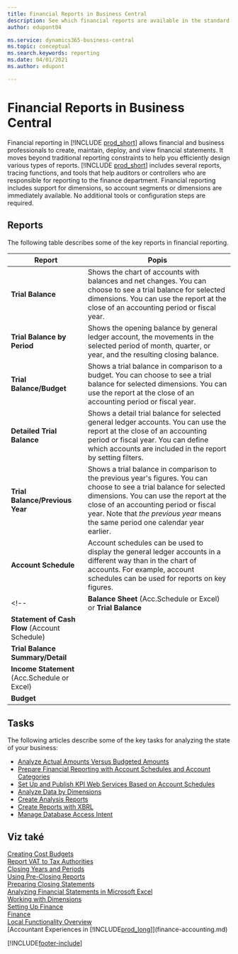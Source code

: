 ```yaml
---
title: Financial Reports in Business Central
description: See which financial reports are available in the standard version of Business Central so that you can keep track of your business.
author: edupont04

ms.service: dynamics365-business-central
ms.topic: conceptual
ms.search.keywords: reporting
ms.date: 04/01/2021
ms.author: edupont

---
```

# Financial Reports in Business Central

Financial reporting in [!INCLUDE [prod_short](includes/prod_short.md)] allows financial and business professionals to create, maintain, deploy, and view financial statements. It moves beyond traditional reporting constraints to help you efficiently design various types of reports. [!INCLUDE [prod_short](includes/prod_short.md)] includes several reports, tracing functions, and tools that help auditors or controllers who are responsible for reporting to the finance department. Financial reporting includes support for dimensions, so account segments or dimensions are immediately available. No additional tools or configuration steps are required.

## Reports

The following table describes some of the key reports in financial reporting.

| Report | Popis |
|---------|---------|
| **Trial Balance** | Shows the chart of accounts with balances and net changes. You can choose to see a trial balance for selected dimensions. You can use the report at the close of an accounting period or fiscal year. |
| **Trial Balance by Period** | Shows the opening balance by general ledger account, the movements in the selected period of month, quarter, or year, and the resulting closing balance. |
| **Trial Balance/Budget** | Shows a trial balance in comparison to a budget. You can choose to see a trial balance for selected dimensions. You can use the report at the close of an accounting period or fiscal year. |
| **Detailed Trial Balance** | Shows a detail trial balance for selected general ledger accounts. You can use the report at the close of an accounting period or fiscal year. You can define which accounts are included in the report by setting filters. |
| **Trial Balance/Previous Year** | Shows a trial balance in comparison to the previous year's figures. You can choose to see a trial balance for selected dimensions. You can use the report at the close of an accounting period or fiscal year. Note that *the previous year* means the same period one calendar year earlier. |
| **Account Schedule** | Account schedules can be used to display the general ledger accounts in a different way than in the chart of accounts. For example, account schedules can be used for reports on key figures. |
<!--|**Balance Sheet** (Acc.Schedule or Excel) or **Trial Balance** |         |
|**Statement of Cash Flow** (Account Schedule) |         |
|**Trial Balance Summary/Detail** |         |
|**Income Statement** (Acc.Schedule or Excel)||
|**Budget** ||-->

## Tasks

The following articles describe some of the key tasks for analyzing the state of your business:

* [Analyze Actual Amounts Versus Budgeted Amounts](bi-how-analyze-actual-versus-budget.md)
* [Prepare Financial Reporting with Account Schedules and Account Categories](bi-how-work-account-schedule.md)
* [Set Up and Publish KPI Web Services Based on Account Schedules](bi-how-to-set-up-and-publish-kpi-web-services-based-on-account-schedules.md)
* [Analyze Data by Dimensions](bi-how-analyze-data-dimension.md)
* [Create Analysis Reports](bi-how-create-analysis-views-reports.md)
* [Create Reports with XBRL](bi-create-reports-with-xbrl.md)
* [Manage Database Access Intent](admin-data-access-intent.md)

## Viz také

[Creating Cost Budgets](finance-create-cost-budgets.md)  
[Report VAT to Tax Authorities](finance-how-report-vat.md)  
[Closing Years and Periods](year-close-years-periods.md)  
[Using Pre-Closing Reports](year-prepare-preclose-reports.md)  
[Preparing Closing Statements](year-prepare-close-statement.md)  
[Analyzing Financial Statements in Microsoft Excel](finance-analyze-excel.md)  
[Working with Dimensions](finance-dimensions.md)  
[Setting Up Finance](finance-setup-finance.md)  
[Finance](finance.md)  
[Local Functionality Overview](about-localization.md)  
[Accountant Experiences in [!INCLUDE[prod_long](includes/prod_long.md)]](finance-accounting.md)


[!INCLUDE[footer-include](includes/footer-banner.md)]
